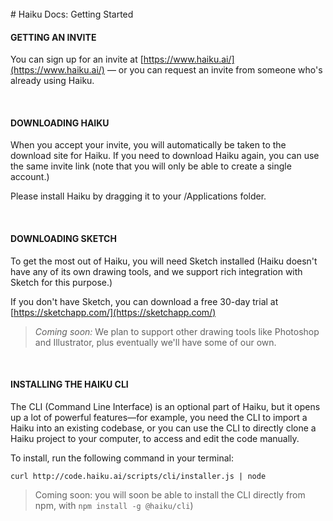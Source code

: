 <br>
# Haiku Docs: Getting Started

#### GETTING AN INVITE

You can sign up for an invite at [https://www.haiku.ai/](https://www.haiku.ai/) — or you can request an invite from someone who's already using Haiku.

<br>

#### DOWNLOADING HAIKU

When you accept your invite, you will automatically be taken to the download site for Haiku.  If you need to download Haiku again, you can use the same invite link \(note that you will only be able to create a single account.\)

Please install Haiku by dragging it to your /Applications folder.

<br>


#### DOWNLOADING SKETCH

To get the most out of Haiku, you will need Sketch installed (Haiku doesn't have any of its own drawing tools, and we support rich integration with Sketch for this purpose.)

If you don't have Sketch, you can download a free 30-day trial at [https://sketchapp.com/](https://sketchapp.com/)

> _Coming soon:_ We plan to support other drawing tools like Photoshop and Illustrator, plus eventually we'll have some of our own.

<br>


#### INSTALLING THE HAIKU CLI

The CLI \(Command Line Interface\) is an optional part of Haiku, but it opens up a lot of powerful features—for example, you need the CLI to import a Haiku into an existing codebase, or you can use the CLI to directly clone a Haiku project to your computer, to access and edit the code manually.

To install, run the following command in your terminal:

`curl http://code.haiku.ai/scripts/cli/installer.js | node`

> Coming soon:  you will soon be able to install the CLI directly from npm, with `npm install -g @haiku/cli`\)



